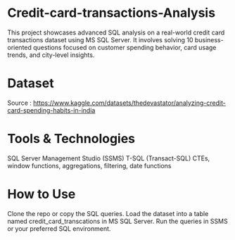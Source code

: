 # Credit-card-transactions-Analysis

This project showcases advanced SQL analysis on a real-world credit card transactions dataset using MS SQL Server. It involves solving 10 business-oriented questions focused on customer spending behavior, card usage trends, and city-level insights.

# Dataset

Source : https://www.kaggle.com/datasets/thedevastator/analyzing-credit-card-spending-habits-in-india


# Tools & Technologies

SQL Server Management Studio (SSMS)
T-SQL (Transact-SQL)
CTEs, window functions, aggregations, filtering, date functions

# How to Use

Clone the repo or copy the SQL queries.
Load the dataset into a table named credit_card_transcations in MS SQL Server.
Run the queries in SSMS or your preferred SQL environment.
